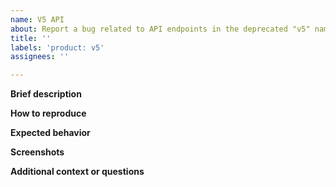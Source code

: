```yaml
---
name: V5 API
about: Report a bug related to API endpoints in the deprecated "v5" namespace.
title: ''
labels: 'product: v5'
assignees: ''

---
```


**Brief description**

**How to reproduce**

**Expected behavior**

**Screenshots**

**Additional context or questions**
